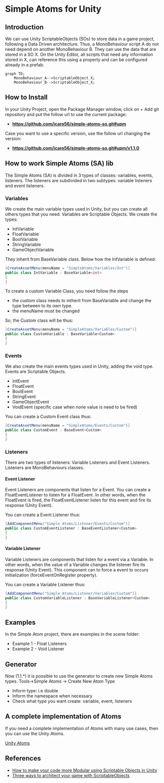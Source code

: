 # Simple Atoms for Unity

## Introduction

We can use Unity ScriptableObjects (SOs) to store data in a game project, following a Data Driven architecture. Thus, a MonoBehaviour script A do not need depend on another MonoBehaviour B. They can use the data that are stored in a SO X. On the Unity Editor, all scripts that need any information stored in X, can reference this using a property and can be configured already in a prefab.


```mermaid
graph TD;
    MonoBehaviour_A-->ScriptableObject_X;
    MonoBehaviour_B-->ScriptableObject_X;
```
## How to Install
In your Unity Project, open the Package Manager window, click on + Add git repository and put the follow url to use the current package:
- **https://github.com/icaro56/simple-atoms-so.git#upm**

Case you want to use a specific version, use the follow url changing the version:
- **https://github.com/icaro56/simple-atoms-so.git#upm/v1.1.0**


## How to work Simple Atoms (SA) lib

The Simple Atoms (SA) is divided in 3 types of classes: variables, events, listeners. The listeners are subdivided in two subtypes: variable listeners and event listeners.

### Variables

We create the main variable types used in Unity, but you can create all others types that you need. Variables are Scriptable Objects. We create the types:
- IntVariable
- FloatVariable
- BoolVariable
- StringVariable
- GameObjectVariable

They inherit from BaseVariable class. Below how the IntVariable is defined:
```csharp
[CreateAssetMenu(menuName = "SimpleAtoms/Variables/Int")]
public class IntVariable : BaseVariable<int>
{
}
```

To create a custom Variable Class, you need follow the steps
- the custom class needs to intherit from BaseVariable and change the type between <type> to its own type.
- the menuName must be changed

So, the Custom class will be thus:
```csharp
[CreateAssetMenu(menuName = "SimpleAtoms/Variables/Custom")]
public class CustomVariable : BaseVariable<Custom>
{
}
```

### Events
We also create the main events types used in Unity, adding the void type. Events are Scriptable Objects.
- IntEvent
- FloatEvent
- BoolEvent
- StringEvent
- GameObjectEvent
- VoidEvent (specific case when none value is need to be fired)

You can create a Custom Event class thus:
```csharp
[CreateAssetMenu(menuName = "SimpleAtoms/Events/Custom")]
public class CustomEvent : BaseEvent<Custom>
{
}
```

### Listeners
There are two types of listeners: Variable Listeners and Event Listeners. Listeners are MonoBehaviours classes.

#### Event Listener
Event Listeners are components that listen for a Event. You can create a FloatEventListener to listen for a FloatEvent. In other words, when the FloatEvent is fired, the FloatEventListener listen for this event and fire its response (Unity Event).

You can create a Event Listener thus:
```csharp
[AddComponentMenu("Simple Atoms/Listener/Events/Custom")]
public class CustomEventListener : BaseEventListener<Custom>
{
}
```

#### Variable Listener
Variable Listeners are components that listen for a event via a Variable. In other words, when the value of a Variable changes the listener fire its response (Unity Event). This component can to force a event to occurs initialization (forceEventOnRegister property).

You can create a Variable Listener thus:
```csharp
[AddComponentMenu("Simple Atoms/Listener/Variables/Custom")]
public class CustomVariableListener : BaseVariableListener<Custom>
{
}
```

## Examples
In the Simple Atom project, there are examples in the scene folder:
- Example 1 - Float Listeners
- Example 2 - Void Listener 

## Generator
Now (1.1.*) it is possible to use the generator to create new Simple Atoms types. Tools->Simple Atoms -> Create New Atom Type

- Inform type: i.e double
- Inform the namespace when necessary
- Check what type you want create: variable, event, listeners

## A complete implementation of Atoms
If you need a complete implementation of Atoms with many use cases, then you can use the Unity Atoms.

[Unity Atoms](https://unity-atoms.github.io/unity-atoms/)

## References
- [How to make your code more Modular using Scriptable Objects in Unity](https://www.youtube.com/watch?v=6deqAk3jypo)
- [Three ways to architect your game with ScriptableObjects](https://unity.com/how-to/architect-game-code-scriptable-objects)
